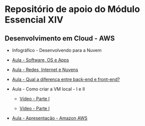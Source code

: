 # Repositório de apoio do Módulo Essencial XIV

## Desenvolvimento em Cloud - AWS

- Infográfico - Desenvolvendo para a Nuvem
- [Aula - Software, OS e Apps](https://www.youtube.com/watch?v=ekhzj7EaEfI)

- [Aula - Redes, Internet e Nuvens](https://www.youtube.com/watch?v=7CrsZfaZw9E)

- [Aula - Qual a diferença entre back-end e front-end?](https://www.youtube.com/watch?v=z3FqEdW9rvE)

- Aula - Como criar a VM local - I e II
  
  - [Vídeo - Parte I](https://www.youtube.com/watch?v=vFa8kr1xN34)

  - [Vídeo - Parte I](https://www.youtube.com/watch?v=j6fioTtPjdQ)

- [Aula - Apresentação - Amazon AWS](https://www.youtube.com/watch?v=jd5Y0xQkano)
